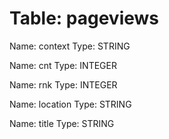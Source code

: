 Table: pageviews
================

Name: context
Type: STRING

Name: cnt
Type: INTEGER

Name: rnk
Type: INTEGER

Name: location
Type: STRING

Name: title
Type: STRING


